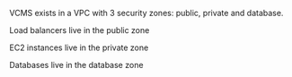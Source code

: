 VCMS exists in a VPC with 3 security zones: public, private and database.

Load balancers live in the public zone

EC2 instances live in the private zone

Databases live in the database zone 
